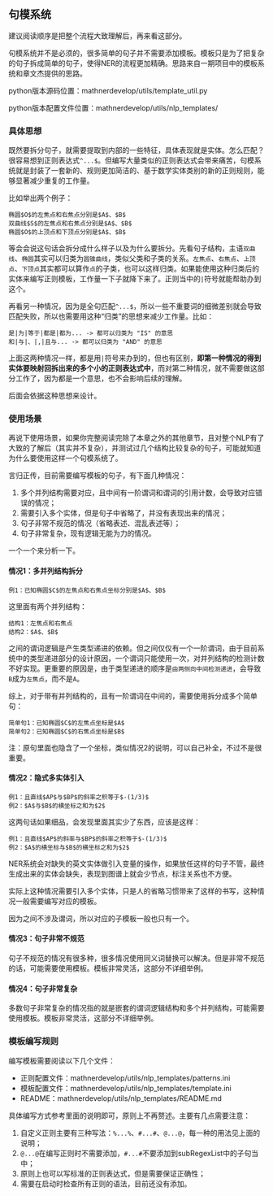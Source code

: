 ## 句模系统

建议阅读顺序是把整个流程大致理解后，再来看这部分。

句模系统并不是必须的，很多简单的句子并不需要添加模板。模板只是为了把复杂的句子拆成简单的句子，使得NER的流程更加精确。思路来自一期项目中的模板系统和章文杰提供的思路。

python版本源码位置：mathnerdevelop/utils/template_util.py

python版本配置文件位置：mathnerdevelop/utils/nlp_templates/

### 具体思想

既然要拆分句子，就需要提取到内部的一些特征，具体表现就是实体。怎么匹配？很容易想到正则表达式`^...$`。但编写大量类似的正则表达式会带来痛苦，句模系统就是封装了一套新的、规则更加简洁的、基于数学实体类别的新的正则规则，能够显著减少重复的工作量。

比如举出两个例子：
```
椭圆$O$的左焦点和右焦点分别是$A$、$B$
双曲线$S$的左焦点和右焦点分别是$A$、$B$
椭圆$O$的上顶点和下顶点分别是$A$、$B$
```

等会会说这句话会拆分成什么样子以及为什么要拆分。先看句子结构，主语`双曲线`、`椭圆`其实可以归类为`圆锥曲线`，类似父类和子类的关系。`左焦点`、`右焦点`、`上顶点`、`下顶点`其实都可以算作`点`的子类，也可以这样归类。如果能使用这种归类后的实体来编写正则模板，工作量一下子就降下来了。正则当中的`|`符号就能帮助办到这个。

再看另一种情况，因为是全句匹配`^...$`，所以一些不重要词的细微差别就会导致匹配失败，所以也需要用这种“归类”的思想来减少工作量。比如：
```
是|为|等于|都是|都为... -> 都可以归类为 "IS" 的意思
和|与|、|,|且与... -> 都可以归类为 "AND" 的意思
```

上面这两种情况一样，都是用`|`符号来办到的，但也有区别，**即第一种情况的得到实体要映射回拆出来的多个小的正则表达式中**，而对第二种情况，就不需要做这部分工作了，因为都是一个意思，也不会影响后续的理解。

后面会依据这种思想来设计。

### 使用场景

再说下使用场景，如果你完整阅读完除了本章之外的其他章节，且对整个NLP有了大致的了解后（其实并不复杂），并测试过几个结构比较复杂的句子，可能就知道为什么要使用这样一个句模系统了。

言归正传，目前需要编写模板的句子，有下面几种情况：

1. 多个并列结构需要对应，且中间有一阶谓词和谓词的引用计数，会导致对应错误的情况；
2. 需要引入多个实体，但是句子中省略了，并没有表现出来的情况；
3. 句子非常不规范的情况（省略表述、混乱表述等）；
4. 句子非常复杂，现有逻辑无能为力的情况。

一个一个来分析一下。

#### 情况1：多并列结构拆分

```
例1：已知椭圆$C$的左焦点和右焦点坐标分别是$A$、$B$
```

这里面有两个并列结构：
```
结构1：左焦点和右焦点
结构2：$A$、$B$
```

之间的谓词逻辑是产生类型递进的依赖。但之间仅仅有一个一阶谓词，由于目前系统中的类型递进部分的设计原因，一个谓词只能使用一次，对并列结构的检测计数不好实现。更重要的原因是，由于类型递进的顺序是`由两侧向中间检测递进`，会导致`B`成为`左焦点`，而不是`A`。

综上，对于带有并列结构的，且有一阶谓词在中间的，需要使用拆分成多个简单句：
```
简单句1：已知椭圆$C$的左焦点坐标是$A$
简单句2：已知椭圆$C$的右焦点坐标是$B$
```

注：原句里面也隐含了一个坐标，类似情况2的说明，可以自己补全，不过不是很重要。

#### 情况2：隐式多实体引入

```
例1：且直线$AP$与$BP$的斜率之积等于$-(1/3)$
例2：$A$与$B$的横坐标之和为$2$
```

这两句话如果细品，会发现里面其实少了东西，应该是这样：
```
例1：且直线$AP$的斜率与$BP$的斜率之积等于$-(1/3)$
例2：$A$的横坐标与$B$的横坐标之和为$2$
```

NER系统会对缺失的英文实体做引入变量的操作，如果放任这样的句子不管，最终生成出来的实体会缺失，表现到图谱上就会少节点，标注关系也不方便。

实际上这种情况需要引入多个实体，只是人的省略习惯带来了这样的书写，这种情况一般需要编写对应的模板。

因为之间不涉及谓词，所以对应的子模板一般也只有一个。

#### 情况3：句子非常不规范

句子不规范的情况有很多种，很多情况使用同义词替换可以解决。但是非常不规范的话，可能需要使用模板。模板非常灵活，这部分不详细举例。

#### 情况4：句子非常复杂

多数句子非常复杂的情况指的就是嵌套的谓词逻辑结构和多个并列结构，可能需要使用模板。模板非常灵活，这部分不详细举例。

### 模板编写规则

编写模板需要阅读以下几个文件：
 - 正则配置文件：mathnerdevelop/utils/nlp_templates/patterns.ini
 - 模板配置文件：mathnerdevelop/utils/nlp_templates/template.ini
 - README：mathnerdevelop/utils/nlp_templates/README.md

具体编写方式参考里面的说明即可，原则上不再赘述。主要有几点需要注意：

1. 自定义正则主要有三种写法：`%...%`、`#...#`、`@...@`，每一种的用法见上面的说明；
2. `@...@`在编写正则时不需要添加，`#...#`不要添加到subRegexList中的子句当中；
3. 原则上也可以写标准的正则表达式，但是需要保证正确性；
4. 需要在启动时检查所有正则的语法，目前还没有添加。  